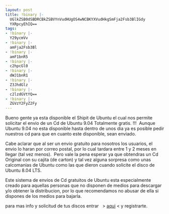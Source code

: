 ```yaml
---
layout: post
title: !binary |-
  UGlkZSB0dSBDRCBkZSBVYnVudHUgOS4wNCBKYXVudHkgSmFja2Fsb3BlIGdy
  YXRpcyEhIQ==
tags:
- !binary |-
  Y29ycmVv
- !binary |-
  amFja2Fsb3Bl
- !binary |-
  amF1bnR5
- !binary |-
  c2hpcGl0
- !binary |-
  dWJ1bnR1
- !binary |-
  Z3JhdGlz
- !binary |-
  c2lzdGVtYQ==
- !binary |-
  ZGVzY2FyZ2Fy
---
```

Bueno gente ya esta disponible el Shipit de Ubuntu el cual nos permite solicitar el envio de un Cd de Ubuntu 9.04 Totalmente gratis. !!!  Aunque Ubuntu 9.04 no esta disponible hasta dentro de unos dia ya es posible pedir nuestros cd para que en cuanto este disponible, sean enviado.

Cabe aclarar que al ser un envio gratuito para nosotros los usuarios, el envio lo haran por correo postal, por lo cual tardara entre 1 y 2 meses en llegar (tal vez menos).  Pero vale la pena esperar ya que obtendras un Cd Original con su cajita (de carton) y tal vez alguna sorpresa como unas calcomanias de Ubuntu como las que dieron cuando solicite el disco de Ubuntu 8.04 LTS.

Este sistema de envios de Cd gratuitos de Ubuntu esta especialmente creado para aquellas personas que no disponen de medios para descargar y/o obtener la distribucion, por lo que recomendamos no abusar de ella si dispones de los medios para bajarla.

para mas info y solicitud de tus discos entrar   &gt; <a href="https://shipit.ubuntu.com" target="_blank">aqui</a> &lt; y registrarte.
